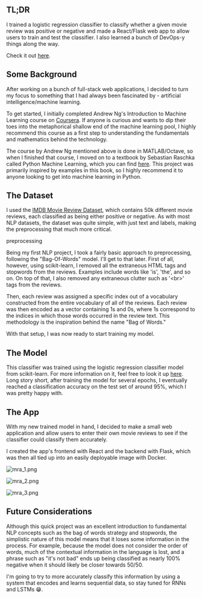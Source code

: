 ## TL;DR

I trained a logistic regression classifier to classify whether a given movie review was positive or negative and made a React/Flask web app to allow users to train and test the classifier. I also learned a bunch of DevOps\-y things along the way.

Check it out [here](https://mra.rockzhou.com/).

## Some Background

After working on a bunch of full\-stack web applications, I decided to turn my focus to something that I had always been fascinated by \- artificial intelligence/machine learning.

To get started, I initially completed Andrew Ng's Introduction to Machine Learning course on [Coursera](https://www.coursera.org/learn/machine-learning). If anyone is curious and wants to dip their toes into the metaphorical shallow end of the machine learning pool, I highly recommend this course as a first step to understanding the fundamentals and mathematics behind the technology.

The course by Andrew Ng mentioned above is done in MATLAB/Octave, so when I finished that course, I moved on to a textbook by Sebastian Raschka called Python Machine Learning, which you can find [here](https://www.amazon.ca/Python-Machine-Learning-scikit-learn-TensorFlow-ebook/dp/B0742K7HYF/ref=sr_1_1?crid=1HU7QZAPMXLLK&keywords=python+machine+learning&qid=1565016807&s=digital-text&sprefix=python+machine+learning%2Cdigital-text%2C154&sr=1-1). This project was primarily inspired by examples in this book, so I highly recommend it to anyone looking to get into machine learning in Python.

## The Dataset

I used the [IMDB Movie Review Dataset](https://www.kaggle.com/lakshmi25npathi/imdb-dataset-of-50k-movie-reviews), which contains 50k different movie reviews, each classified as being either positive or negative. As with most NLP datasets, the dataset was quite simple, with just text and labels, making the preprocessing that much more critical.

preprocessing

Being my first NLP project, I took a fairly basic approach to preprocessing, following the "Bag\-Of\-Words" model. I'll get to that later. First of all, however, using scikit\-learn, I removed all the extraneous HTML tags and stopwords from the reviews. Examples include words like 'is', 'the', and so on. On top of that, I also removed any extraneous clutter such as '\<br\>' tags from the reviews.

Then, each review was assigned a specific index out of a vocabulary constructed from the entire vocabulary of all of the reviews. Each review was then encoded as a vector containing 1s and 0s, where 1s correspond to the indices in which those words occurred in the review text. This methodology is the inspiration behind the name "Bag of Words."

With that setup, I was now ready to start training my model.

## The Model

This classifier was trained using the logistic regression classifier model from scikit\-learn. For more information on it, feel free to look it up [here](https://scikit-learn.org/stable/modules/generated/sklearn.linear_model.LogisticRegression.html). Long story short, after training the model for several epochs, I eventually reached a classification accuracy on the test set of around 95%, which I was pretty happy with.

## The App

With my new trained model in hand, I decided to make a small web application and allow users to enter their own movie reviews to see if the classifier could classify them accurately.

I created the app's frontend with React and the backend with Flask, which was then all tied up into an easily deployable image with Docker.

![mra_1.png](https://foodiy-beta.s3.amazonaws.com/mra_1.png)

![mra_2.png](https://foodiy-beta.s3.amazonaws.com/mra_2.png)

![mra_3.png](https://foodiy-beta.s3.amazonaws.com/mra_3.png)

## Future Considerations

Although this quick project was an excellent introduction to fundamental NLP concepts such as the bag of words strategy and stopwords, the simplistic nature of this model means that it loses some information in the process. For example, because the model does not consider the order of words, much of the contextual information in the language is lost, and a phrase such as "it's not bad" ends up being classified as nearly 100% negative when it should likely be closer towards 50/50.

I'm going to try to more accurately classify this information by using a system that encodes and learns sequential data, so stay tuned for RNNs and LSTMs 😁.
